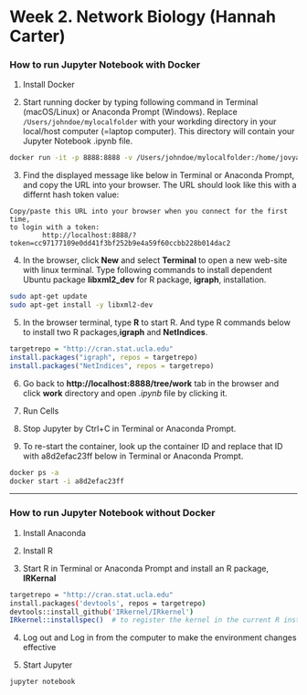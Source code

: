 # Week 2. Network Biology (Hannah Carter)

### How to run Jupyter Notebook with Docker

1. Install Docker

2. Start running docker by typing following command in Terminal (macOS/Linux) or Anaconda Prompt (Windows). Replace `/Users/johndoe/mylocalfolder` with your workding directory in your local/host computer (=laptop computer). This directory will contain your Jupyter Notebook .ipynb file.
```bash
docker run -it -p 8888:8888 -v /Users/johndoe/mylocalfolder:/home/jovyan/work --user root -e NB_UID=1000 -e GRANT_SUDO=yes jupyter/r-notebook
```

3. Find the displayed message like below in Terminal or Anaconda Prompt, and copy the URL into your browser. The URL should look like this with a differnt hash token value:
```
Copy/paste this URL into your browser when you connect for the first time,
to login with a token:
        http://localhost:8888/?token=cc97177109e0dd41f3bf252b9e4a59f60ccbb228b014dac2
```

4. In the browser, click **New** and select **Terminal** to open a new web-site with linux terminal.
Type following commands to install dependent Ubuntu package **libxml2_dev** for R package, **igraph**, installation.
```bash
sudo apt-get update
sudo apt-get install -y libxml2-dev
```

5. In the browser terminal, type **R** to start R. And type R commands below to install two R packages,**igraph** and **NetIndices**.
```r
targetrepo = "http://cran.stat.ucla.edu"
install.packages("igraph", repos = targetrepo)
install.packages("NetIndices", repos = targetrepo)
```

6. Go back to **http://localhost:8888/tree/work** tab in the browser and  click **work** directory and open *.ipynb* file by clicking it.

7. Run Cells

8. Stop Jupyter by Ctrl+C in Terminal or Anaconda Prompt.

9. To re-start the container, look up the container ID and replace that ID with a8d2efac23ff below in Terminal or Anaconda Prompt.
```bash
docker ps -a
docker start -i a8d2efac23ff
```

---


### How to run Jupyter Notebook without Docker

1. Install Anaconda

2. Install R

3. Start R in Terminal or Anaconda Prompt and install an R package, **IRKernal**
```bash
targetrepo = "http://cran.stat.ucla.edu"
install.packages('devtools', repos = targetrepo)
devtools::install_github('IRkernel/IRkernel')
IRkernel::installspec()  # to register the kernel in the current R installation
```

4. Log out and Log in from the computer to make the environment changes effective

5. Start Jupyter
```bash
jupyter notebook
```